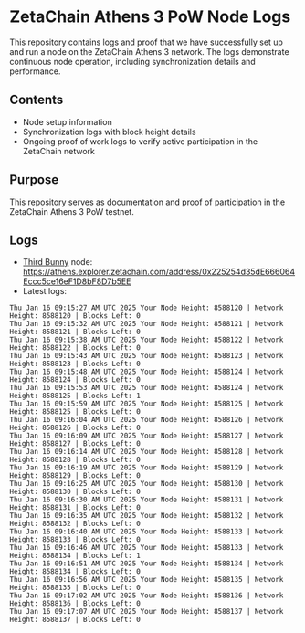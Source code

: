 # ZetaChain Athens 3 PoW Node Logs
This repository contains logs and proof that we have successfully set up and run a node on the ZetaChain Athens 3 network. The logs demonstrate continuous node operation, including synchronization details and performance.

## Contents
- Node setup information
- Synchronization logs with block height details
- Ongoing proof of work logs to verify active participation in the ZetaChain network

## Purpose
This repository serves as documentation and proof of participation in the ZetaChain Athens 3 PoW testnet.

## Logs

- [Third Bunny](https://thirdbunny.xyz/) node: https://athens.explorer.zetachain.com/address/0x225254d35dE666064Eccc5ce16eF1D8bF8D7b5EE
- Latest logs:
```
Thu Jan 16 09:15:27 AM UTC 2025 Your Node Height: 8588120 | Network Height: 8588120 | Blocks Left: 0
Thu Jan 16 09:15:32 AM UTC 2025 Your Node Height: 8588121 | Network Height: 8588121 | Blocks Left: 0
Thu Jan 16 09:15:38 AM UTC 2025 Your Node Height: 8588122 | Network Height: 8588122 | Blocks Left: 0
Thu Jan 16 09:15:43 AM UTC 2025 Your Node Height: 8588123 | Network Height: 8588123 | Blocks Left: 0
Thu Jan 16 09:15:48 AM UTC 2025 Your Node Height: 8588124 | Network Height: 8588124 | Blocks Left: 0
Thu Jan 16 09:15:53 AM UTC 2025 Your Node Height: 8588124 | Network Height: 8588125 | Blocks Left: 1
Thu Jan 16 09:15:59 AM UTC 2025 Your Node Height: 8588125 | Network Height: 8588125 | Blocks Left: 0
Thu Jan 16 09:16:04 AM UTC 2025 Your Node Height: 8588126 | Network Height: 8588126 | Blocks Left: 0
Thu Jan 16 09:16:09 AM UTC 2025 Your Node Height: 8588127 | Network Height: 8588127 | Blocks Left: 0
Thu Jan 16 09:16:14 AM UTC 2025 Your Node Height: 8588128 | Network Height: 8588128 | Blocks Left: 0
Thu Jan 16 09:16:19 AM UTC 2025 Your Node Height: 8588129 | Network Height: 8588129 | Blocks Left: 0
Thu Jan 16 09:16:25 AM UTC 2025 Your Node Height: 8588130 | Network Height: 8588130 | Blocks Left: 0
Thu Jan 16 09:16:30 AM UTC 2025 Your Node Height: 8588131 | Network Height: 8588131 | Blocks Left: 0
Thu Jan 16 09:16:35 AM UTC 2025 Your Node Height: 8588132 | Network Height: 8588132 | Blocks Left: 0
Thu Jan 16 09:16:40 AM UTC 2025 Your Node Height: 8588133 | Network Height: 8588133 | Blocks Left: 0
Thu Jan 16 09:16:46 AM UTC 2025 Your Node Height: 8588133 | Network Height: 8588134 | Blocks Left: 1
Thu Jan 16 09:16:51 AM UTC 2025 Your Node Height: 8588134 | Network Height: 8588134 | Blocks Left: 0
Thu Jan 16 09:16:56 AM UTC 2025 Your Node Height: 8588135 | Network Height: 8588135 | Blocks Left: 0
Thu Jan 16 09:17:02 AM UTC 2025 Your Node Height: 8588136 | Network Height: 8588136 | Blocks Left: 0
Thu Jan 16 09:17:07 AM UTC 2025 Your Node Height: 8588137 | Network Height: 8588137 | Blocks Left: 0
```
